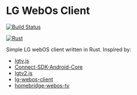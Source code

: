 # LG WebOs Client

[![Build Status](https://app.travis-ci.com/samuel-cavalcanti/lg-webos-client.svg?branch=main)](https://app.travis-ci.com/samuel-cavalcanti/lg-webos-client)

[![Rust](https://github.com/samuel-cavalcanti/lg-webos-client/actions/workflows/rust.yml/badge.svg)](https://github.com/samuel-cavalcanti/lg-webos-client/actions/workflows/rust.yml)

Simple LG webOS client written in Rust.
Inspired by:
- [lgtv.js](https://github.com/msloth/lgtv.js)
- [Connect-SDK-Android-Core](https://github.com/ConnectSDK/Connect-SDK-Android-Core)
- [lgtv2.js](https://github.com/hobbyquaker/lgtv2)
- [lg-webos-client](https://github.com/kziemianek/lg-webos-client)
- [homebridge-webos-tv](https://github.com/merdok/homebridge-webos-tv/blob/master/lib/LgTvController.js)
